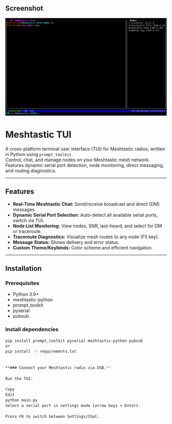 ## Screenshot

![Screenshot](screenshots/meshtui-preview.png)

# Meshtastic TUI

A cross-platform terminal user interface (TUI) for Meshtastic radios, written in Python using `prompt_toolkit`.  
Control, chat, and manage nodes on your Meshtastic mesh network. Features dynamic serial port detection, node monitoring, direct messaging, and routing diagnostics.

---

## Features

- **Real-Time Meshtastic Chat:** Send/receive broadcast and direct (DM) messages.
- **Dynamic Serial Port Selection:** Auto-detect all available serial ports, switch via TUI.
- **Node List Monitoring:** View nodes, SNR, last-heard, and select for DM or traceroute.
- **Traceroute Diagnostics:** Visualize mesh routes to any node (F5 key).
- **Message Status:** Shows delivery and error status.
- **Custom Theme/Keybinds:** Color scheme and efficient navigation.

---

## Installation

### Prerequisites

- Python 3.9+
- meshtastic-python
- prompt_toolkit
- pyserial
- pubsub

### Install dependencies

```bash
pip install prompt_toolkit pyserial meshtastic-python pubsub
or
pip install -r requirements.txt


**### Connect your Meshtastic radio via USB.**

Run the TUI:

Copy
Edit
python main.py
Select a serial port in settings mode (arrow keys + Enter).

Press F8 to switch between Settings/Chat.

